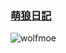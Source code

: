 ### [萌狼日記](https://blog.wolf.moe)

![wolfmoe](https://count.getloli.com/get/@wolfmoe!wolfmoe-blog!gh-pages?theme=rule34)